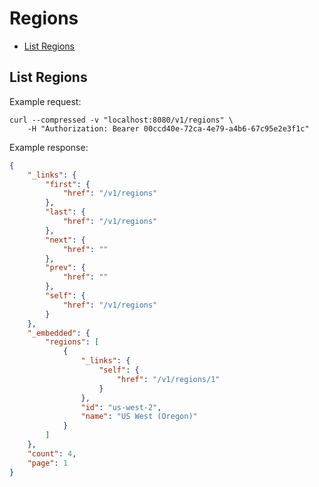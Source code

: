 # Regions

* [List Regions](#list-regions)

## List Regions

Example request:

```
curl --compressed -v "localhost:8080/v1/regions" \
	-H "Authorization: Bearer 00ccd40e-72ca-4e79-a4b6-67c95e2e3f1c"
```

Example response:

```json
{
	"_links": {
		"first": {
			"href": "/v1/regions"
		},
		"last": {
			"href": "/v1/regions"
		},
		"next": {
			"href": ""
		},
		"prev": {
			"href": ""
		},
		"self": {
			"href": "/v1/regions"
		}
	},
	"_embedded": {
		"regions": [
			{
				"_links": {
					"self": {
						"href": "/v1/regions/1"
					}
				},
				"id": "us-west-2",
				"name": "US West (Oregon)"
			}
		]
	},
	"count": 4,
	"page": 1
}
```
